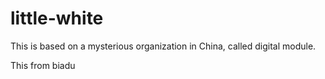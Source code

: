 # little-white
This is based on a mysterious organization in China, called digital module.


This from biadu 
